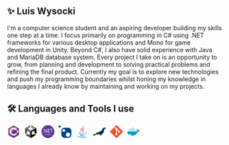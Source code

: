 ## ✨ Luis Wysocki 

I'm a computer science student and an aspiring developer building my skills one step at a time. I focus primarily on programming in C# using .NET frameworks for various desktop applications and Mono for game development in Unity. Beyond C#, I also have solid experience with Java and MariaDB database system. Every project I take on is an opportunity to grow, from planning and development to solving practical problems and refining the final product. Currently my goal is to explore new technologies and push my programming boundaries whilst honing my knowledge in languages I already know by maintaining and working on my projects.

## 🛠️ Languages and Tools I use

<img align="left" alt="Csharp" width="30px" style="padding-right:10px;" src="https://github.com/devicons/devicon/blob/v2.16.0/icons/csharp/csharp-original.svg" />
<img align="left" alt="Unity" width="30px" style="padding-right:10px;" src="https://github.com/devicons/devicon/blob/v2.16.0/icons/unity/unity-original.svg" />
<img align="left" alt="DotNetCore" width="30px" style="padding-right:10px;" src="https://github.com/devicons/devicon/blob/v2.16.0/icons/dotnetcore/dotnetcore-original.svg" />
<img align="left" alt="NuGet" width="30px" style="padding-right:10px;" src="https://github.com/devicons/devicon/blob/v2.16.0/icons/nuget/nuget-original.svg" />
<img align="left" alt="Java" width="30px" style="padding-right:10px;" src="https://github.com/devicons/devicon/blob/v2.16.0/icons/java/java-original.svg" />
<img align="left" alt="MariaDB" width="30px" style="padding-right:10px;" src="https://github.com/devicons/devicon/blob/v2.16.0/icons/mariadb/mariadb-original.svg" />
<img align="left" alt="Git" width="30px" style="padding-right:10px;" src="https://github.com/devicons/devicon/blob/v2.16.0/icons/git/git-plain.svg" />
<img align="left" alt="Docker" width="30px" style="padding-right:10px;" src="https://github.com/devicons/devicon/blob/v2.16.0/icons/docker/docker-plain.svg" />

<br />
